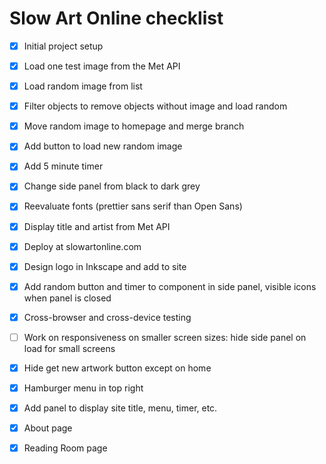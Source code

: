 # Slow Art Online checklist

* [x] Initial project setup
* [x] Load one test image from the Met API
* [x] Load random image from list
* [x] Filter objects to remove objects without image and load random
* [x] Move random image to homepage and merge branch
* [x] Add button to load new random image
* [x] Add 5 minute timer
* [x] Change side panel from black to dark grey
* [x] Reevaluate fonts (prettier sans serif than Open Sans)
* [x] Display title and artist from Met API
* [x] Deploy at slowartonline.com
* [x] Design logo in Inkscape and add to site
* [x] Add random button and timer to component in side panel, visible icons when panel is closed
* [x] Cross-browser and cross-device testing
* [ ] Work on responsiveness on smaller screen sizes: hide side panel on load for small screens
* [x] Hide get new artwork button except on home
* [x] Hamburger menu in top right
* [x] Add panel to display site title, menu, timer, etc.
* [x] About page 
* [x] Reading Room page

